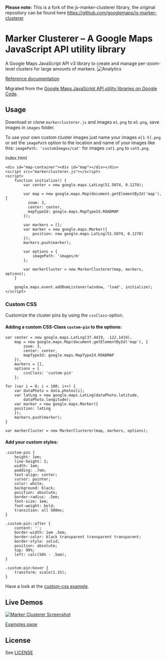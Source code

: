 **Please note:** This is a fork of the js-marker-clusterer library, the original repository can be found here https://github.com/googlemaps/js-marker-clusterer

Marker Clusterer – A Google Maps JavaScript API utility library
==============

A Google Maps JavaScript API v3 library to create and manage per-zoom-level clusters for large amounts of markers.
![Analytics](https://maps-ga-beacon.appspot.com/UA-12846745-20/js-marker-clusterer/readme?pixel)

[Reference documentation](https://googlemaps.github.io/js-marker-clusterer/docs/reference.html)

Migrated from the [Google Maps JavaScript API utility libraries on Google Code](https://code.google.com/p/google-maps-utility-library-v3/).

## Usage

Download or clone `markerclusterer.js` and images `m1.png` to `m5.png`, save images in `images` folder.

To use your own custom cluster images just name your images `m[1-5].png` or set the `imagePath` option to the location and name of your images like this: `imagePath: 'customImages/cat'` for images `cat1.png` to `cat5.png`.

index.html

```
<div id="map-container"><div id="map"></div></div>
<script src="markerclusterer.js"></script>
<script>
    function initialize() {
        var center = new google.maps.LatLng(51.5074, 0.1278);

        var map = new google.maps.Map(document.getElementById('map'), {
          zoom: 3,
          center: center,
          mapTypeId: google.maps.MapTypeId.ROADMAP
        });

        var markers = [];
        var marker = new google.maps.Marker({
            position: new google.maps.LatLng(51.5074, 0.1278)
        });
        markers.push(marker);

        var options = {
            imagePath: 'images/m'
        };

        var markerCluster = new MarkerClusterer(map, markers, options);
    }

    google.maps.event.addDomListener(window, 'load', initialize);
</script>
```

### Custom CSS

Customize the cluster pins by using the `cssClass`-option.

#### Adding a custom CSS-Class `custom-pin` to the options:

```
var center = new google.maps.LatLng(37.4419, -122.1419),
    map = new google.maps.Map(document.getElementById('map'), {
        zoom: 3,
        center: center,
        mapTypeId: google.maps.MapTypeId.ROADMAP
    }),
    markers = [],
    options = {
        cssClass: 'custom-pin'
    };

for (var i = 0; i < 100; i++) {
    var dataPhoto = data.photos[i];
    var latLng = new google.maps.LatLng(dataPhoto.latitude,
        dataPhoto.longitude);
    var marker = new google.maps.Marker({
    position: latLng
    });
    markers.push(marker);
}

var markerCluster = new MarkerClusterer(map, markers, options);
```

#### Add your custom styles:

```
.custom-pin {
    height: 1em;
    line-height: 1;
    width: 1em;
    padding: .7em;
    text-align: center;
    cursor: pointer;
    color: white;
    background: black;
    position: absolute;
    border-radius: .5em;
    font-size: 1em;
    font-weight: bold;
    transition: all 500ms;
}

.custom-pin::after {
    content: '';
    border-width: 1em .5em;
    border-color: black transparent transparent transparent;
    border-style: solid;
    position: absolute;
    top: 99%;
    left: calc(50% - .5em);
}

.custom-pin:hover {
    transform: scale(1.15);
}
```

Have a look at the [custom-css example](examples/custom-css_example.html).

## Live Demos

[![Marker Clusterer Screenshot](https://googlemaps.github.io/js-marker-clusterer/screenshot.png)](https://googlemaps.github.io/js-marker-clusterer/docs/examples.html)

[Examples page](https://googlemaps.github.io/js-marker-clusterer/docs/examples.html)

## License

See [LICENSE](LICENSE)
